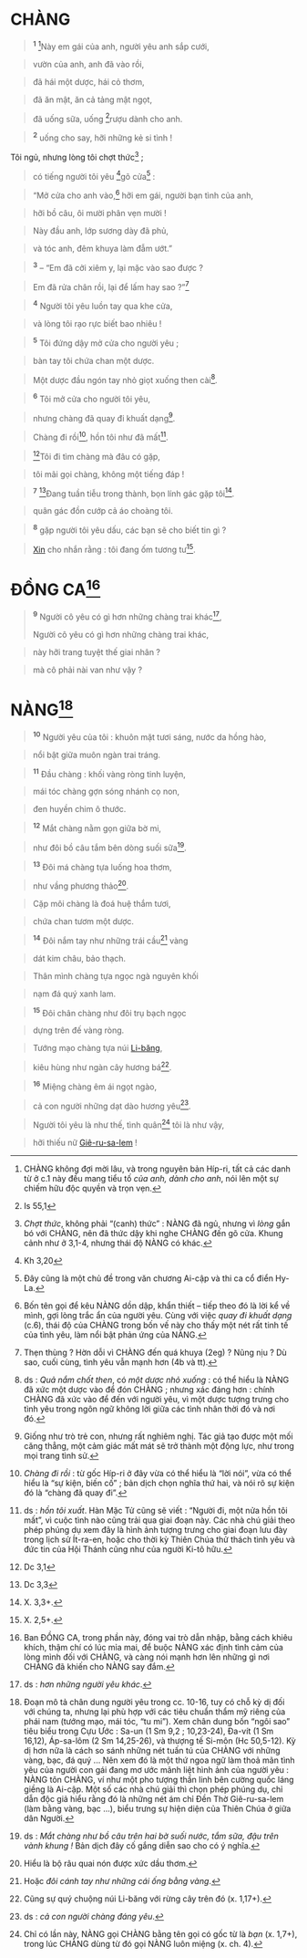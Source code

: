 # CHÀNG

> <sup><b>1</b></sup> [^1-838be903-62b5-4b49-9b71-2439d1db2dc3]Này em gái của anh, người yêu anh sắp cưới,
>


> vườn của anh, anh đã vào rồi,
>


> đã hái một dược, hái cỏ thơm,
>


> đã ăn mật, ăn cả tảng mật ngọt,
>


> đã uống sữa, uống [^1@-838be903-62b5-4b49-9b71-2439d1db2dc3]rượu dành cho anh.
>


> <sup><b>2</b></sup> uống cho say, hỡi những kẻ si tình !
>

Tôi ngủ, nhưng lòng tôi chợt thức[^4-838be903-62b5-4b49-9b71-2439d1db2dc3] ;


> có tiếng người tôi yêu [^2@-838be903-62b5-4b49-9b71-2439d1db2dc3]gõ cửa[^5-838be903-62b5-4b49-9b71-2439d1db2dc3] :
>


> “Mở cửa cho anh vào,[^6-838be903-62b5-4b49-9b71-2439d1db2dc3] hỡi em gái, người bạn tình của anh,
>


> hỡi bồ câu, ôi mười phân vẹn mười !
>


> Này đầu anh, lớp sương dày đã phủ,
>


> và tóc anh, đêm khuya làm đẫm ướt.”
>


> <sup><b>3</b></sup> – “Em đã cởi xiêm y, lại mặc vào sao được ?
>


> Em đã rửa chân rồi, lại để lấm hay sao ?”[^7-838be903-62b5-4b49-9b71-2439d1db2dc3]
>


> <sup><b>4</b></sup> Người tôi yêu luồn tay qua khe cửa,
>


> và lòng tôi rạo rực biết bao nhiêu !
>


> <sup><b>5</b></sup> Tôi đứng dậy mở cửa cho người yêu ;
>


> bàn tay tôi chứa chan một dược.
>


> Một dược đầu ngón tay nhỏ giọt xuống then cài[^8-838be903-62b5-4b49-9b71-2439d1db2dc3].
>


> <sup><b>6</b></sup> Tôi mở cửa cho người tôi yêu,
>


> nhưng chàng đã quay đi khuất dạng[^9-838be903-62b5-4b49-9b71-2439d1db2dc3].
>


> Chàng đi rồi[^10-838be903-62b5-4b49-9b71-2439d1db2dc3], hồn tôi như đã mất[^11-838be903-62b5-4b49-9b71-2439d1db2dc3].
>


> [^3@-838be903-62b5-4b49-9b71-2439d1db2dc3]Tôi đi tìm chàng mà đâu có gặp,
>


> tôi mãi gọi chàng, không một tiếng đáp !
>


> <sup><b>7</b></sup> [^4@-838be903-62b5-4b49-9b71-2439d1db2dc3]Đang tuần tiễu trong thành, bọn lính gác gặp tôi[^12-838be903-62b5-4b49-9b71-2439d1db2dc3].
>


> quân gác đồn cướp cả áo choàng tôi.
>


> <sup><b>8</b></sup> gặp người tôi yêu dấu, các bạn sẽ cho biết tin gì ?
>


> [Xin]() cho nhắn rằng : tôi đang ốm tương tư[^15-838be903-62b5-4b49-9b71-2439d1db2dc3].
>


# ĐỒNG CA[^16-838be903-62b5-4b49-9b71-2439d1db2dc3]

> <sup><b>9</b></sup> Người cô yêu có gì hơn những chàng trai khác[^17-838be903-62b5-4b49-9b71-2439d1db2dc3],
> 
> Người cô yêu có gì hơn những chàng trai khác,
>


> này hỡi trang tuyệt thế giai nhân ?
>


> mà cô phải nài van như vậy ?
>


# NÀNG[^18-838be903-62b5-4b49-9b71-2439d1db2dc3]

> <sup><b>10</b></sup> Người yêu của tôi : khuôn mặt tươi sáng, nước da hồng hào,
>


> nổi bật giữa muôn ngàn trai tráng.
>


> <sup><b>11</b></sup> Đầu chàng : khối vàng ròng tinh luyện,
>


> mái tóc chàng gợn sóng nhánh cọ non,
>


> đen huyền chim ô thước.
>


> <sup><b>12</b></sup> Mắt chàng nằm gọn giữa bờ mi,
>


> như đôi bồ câu tắm bên dòng suối sữa[^19-838be903-62b5-4b49-9b71-2439d1db2dc3].
>


> <sup><b>13</b></sup> Đôi má chàng tựa luống hoa thơm,
>


> như vầng phương thảo[^20-838be903-62b5-4b49-9b71-2439d1db2dc3].
>


> Cặp môi chàng là đoá huệ thắm tươi,
>


> chứa chan tươm một dược.
>


> <sup><b>14</b></sup> Đôi nắm tay như những trái cầu[^21-838be903-62b5-4b49-9b71-2439d1db2dc3] vàng
>


> dát kim châu, bảo thạch.
>


> Thân mình chàng tựa ngọc ngà nguyên khối
>


> nạm đá quý xanh lam.
>


> <sup><b>15</b></sup> Đôi chân chàng như đôi trụ bạch ngọc
>


> dựng trên đế vàng ròng.
>


> Tướng mạo chàng tựa núi [Li-băng](),
>


> kiêu hùng như ngàn cây hương bá[^22-838be903-62b5-4b49-9b71-2439d1db2dc3].
>


> <sup><b>16</b></sup> Miệng chàng êm ái ngọt ngào,
>


> cả con người những dạt dào hương yêu[^23-838be903-62b5-4b49-9b71-2439d1db2dc3].
>


> Người tôi yêu là như thế, tình quân[^24-838be903-62b5-4b49-9b71-2439d1db2dc3] tôi là như vậy,
>


> hỡi thiếu nữ [Giê-ru-sa-lem]() !
>

[^1-838be903-62b5-4b49-9b71-2439d1db2dc3]: CHÀNG không đợi mời lâu, và trong nguyên bản Híp-ri, tất cả các danh từ ở c.1 này đều mang tiểu tố *của anh, dành cho anh*, nói lên một sự chiếm hữu độc quyền và trọn vẹn.
[^4-838be903-62b5-4b49-9b71-2439d1db2dc3]: *Chợt thức*, không phải “(canh) thức” : NÀNG đã ngủ, nhưng vì *lòng* gắn bó với CHÀNG, nên đã thức dậy khi nghe CHÀNG đến gõ cửa. Khung cảnh như ở 3,1-4, nhưng thái độ NÀNG có khác.
[^5-838be903-62b5-4b49-9b71-2439d1db2dc3]: Đây cũng là một chủ đề trong văn chương Ai-cập và thi ca cổ điển Hy-La.
[^6-838be903-62b5-4b49-9b71-2439d1db2dc3]: Bốn tên gọi để kêu NÀNG dồn dập, khẩn thiết – tiếp theo đó là lời kể về mình, gợi lòng trắc ẩn của người yêu. Cùng với việc *quay đi khuất dạng* (c.6), thái độ của CHÀNG trong bốn vế này cho thấy một nét rất tinh tế của tình yêu, làm nổi bật phản ứng của NÀNG.
[^7-838be903-62b5-4b49-9b71-2439d1db2dc3]: Thẹn thùng ? Hờn dỗi vì CHÀNG đến quá khuya (2eg) ? Nũng nịu ? Dù sao, cuối cùng, tình yêu vẫn mạnh hơn (4b và tt).
[^8-838be903-62b5-4b49-9b71-2439d1db2dc3]: ds : *Quả nắm chốt then*, có *một dược nhỏ xuống* : có thể hiểu là NÀNG đã xức một dược vào để đón CHÀNG ; nhưng xác đáng hơn : chính CHÀNG đã xức vào để đến với người yêu, vì một dược tượng trưng cho tình yêu trong ngôn ngữ không lời giữa các tình nhân thời đó và nơi đó.
[^9-838be903-62b5-4b49-9b71-2439d1db2dc3]: Giống như trò trẻ con, nhưng rất nghiêm nghị. Tác giả tạo được một mối căng thẳng, một cảm giác mất mát sẽ trở thành một động lực, như trong mọi trang tình sử.
[^10-838be903-62b5-4b49-9b71-2439d1db2dc3]: *Chàng đi rồi* : từ gốc Híp-ri ở đây vừa có thể hiểu là “lời nói”, vừa có thể hiểu là “sự kiện, biến cố” ; bản dịch chọn nghĩa thứ hai, và nói rõ sự kiện đó là “chàng đã quay đi”.
[^11-838be903-62b5-4b49-9b71-2439d1db2dc3]: ds : *hồn tôi xuất*. Hàn Mặc Tử cũng sẽ viết : “Người đi, một nửa hồn tôi mất”, vì cuộc tình nào cũng trải qua giai đoạn này. Các nhà chú giải theo phép phúng dụ xem đây là hình ảnh tượng trưng cho giai đoạn lưu đày trong lịch sử Ít-ra-en, hoặc cho thời kỳ Thiên Chúa thử thách tình yêu và đức tin của Hội Thánh cũng như của người Ki-tô hữu.
[^12-838be903-62b5-4b49-9b71-2439d1db2dc3]: X. 3,3+.
[^15-838be903-62b5-4b49-9b71-2439d1db2dc3]: X. 2,5+.
[^16-838be903-62b5-4b49-9b71-2439d1db2dc3]: Ban ĐỒNG CA, trong phần này, đóng vai trò dẫn nhập, bằng cách khiêu khích, thậm chí có lúc mỉa mai, để buộc NÀNG xác định tình cảm của lòng mình đối với CHÀNG, và càng nói mạnh hơn lên những gì nơi CHÀNG đã khiến cho NÀNG say đắm.
[^17-838be903-62b5-4b49-9b71-2439d1db2dc3]: ds : *hơn những người yêu khác*.
[^18-838be903-62b5-4b49-9b71-2439d1db2dc3]: Đoạn mô tả chân dung người yêu trong cc. 10-16, tuy có chỗ kỳ dị đối với chúng ta, nhưng lại phù hợp với các tiêu chuẩn thẩm mỹ riêng của phái nam (tướng mạo, mái tóc, “tu mi”). Xem chân dung bốn “ngôi sao” tiêu biểu trong Cựu Ước : Sa-un (1 Sm 9,2 ; 10,23-24), Đa-vít (1 Sm 16,12), Áp-sa-lôm (2 Sm 14,25-26), và thượng tế Si-môn (Hc 50,5-12). Kỳ dị hơn nữa là cách so sánh những nét tuấn tú của CHÀNG với những vàng, bạc, đá quý ... Nên xem đó là một thứ ngoa ngữ làm thoả mãn tình yêu của người con gái đang mơ ước mãnh liệt hình ảnh của người yêu : NÀNG tôn CHÀNG, ví như một pho tượng thần linh bên cường quốc láng giềng là Ai-cập. Một số các nhà chú giải thì chọn phép phúng dụ, chỉ dẫn độc giả hiểu rằng đó là những nét ám chỉ Đền Thờ Giê-ru-sa-lem (làm bằng vàng, bạc ...), biểu trưng sự hiện diện của Thiên Chúa ở giữa dân Người.
[^19-838be903-62b5-4b49-9b71-2439d1db2dc3]: ds : *Mắt chàng như bồ câu trên hai bờ suối nước, tắm sữa, đậu trên vành khung !* Bản dịch đây cố gắng diễn sao cho có ý nghĩa.
[^20-838be903-62b5-4b49-9b71-2439d1db2dc3]: Hiểu là bộ râu quai nón được xức dầu thơm.
[^21-838be903-62b5-4b49-9b71-2439d1db2dc3]: Hoặc *đôi cánh tay như những cái ống bằng vàng*.
[^22-838be903-62b5-4b49-9b71-2439d1db2dc3]: Cũng sự quý chuộng núi Li-băng với rừng cây trên đó (x. 1,17+).
[^23-838be903-62b5-4b49-9b71-2439d1db2dc3]: ds : *cả con người chàng đáng yêu*.
[^24-838be903-62b5-4b49-9b71-2439d1db2dc3]: Chỉ có lần này, NÀNG gọi CHÀNG bằng tên gọi có gốc từ là *bạn* (x. 1,7+), trong lúc CHÀNG dùng từ đó gọi NÀNG luôn miệng (x. ch. 4).
[^1@-838be903-62b5-4b49-9b71-2439d1db2dc3]: Is 55,1
[^2@-838be903-62b5-4b49-9b71-2439d1db2dc3]: Kh 3,20
[^3@-838be903-62b5-4b49-9b71-2439d1db2dc3]: Dc 3,1
[^4@-838be903-62b5-4b49-9b71-2439d1db2dc3]: Dc 3,3